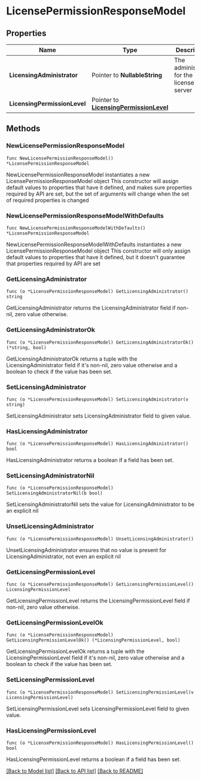 # LicensePermissionResponseModel

## Properties

Name | Type | Description | Notes
------------ | ------------- | ------------- | -------------
**LicensingAdministrator** | Pointer to **NullableString** | The administrator  for the license server | [optional] 
**LicensingPermissionLevel** | Pointer to [**LicensingPermissionLevel**](LicensingPermissionLevel.md) |  | [optional] 

## Methods

### NewLicensePermissionResponseModel

`func NewLicensePermissionResponseModel() *LicensePermissionResponseModel`

NewLicensePermissionResponseModel instantiates a new LicensePermissionResponseModel object
This constructor will assign default values to properties that have it defined,
and makes sure properties required by API are set, but the set of arguments
will change when the set of required properties is changed

### NewLicensePermissionResponseModelWithDefaults

`func NewLicensePermissionResponseModelWithDefaults() *LicensePermissionResponseModel`

NewLicensePermissionResponseModelWithDefaults instantiates a new LicensePermissionResponseModel object
This constructor will only assign default values to properties that have it defined,
but it doesn't guarantee that properties required by API are set

### GetLicensingAdministrator

`func (o *LicensePermissionResponseModel) GetLicensingAdministrator() string`

GetLicensingAdministrator returns the LicensingAdministrator field if non-nil, zero value otherwise.

### GetLicensingAdministratorOk

`func (o *LicensePermissionResponseModel) GetLicensingAdministratorOk() (*string, bool)`

GetLicensingAdministratorOk returns a tuple with the LicensingAdministrator field if it's non-nil, zero value otherwise
and a boolean to check if the value has been set.

### SetLicensingAdministrator

`func (o *LicensePermissionResponseModel) SetLicensingAdministrator(v string)`

SetLicensingAdministrator sets LicensingAdministrator field to given value.

### HasLicensingAdministrator

`func (o *LicensePermissionResponseModel) HasLicensingAdministrator() bool`

HasLicensingAdministrator returns a boolean if a field has been set.

### SetLicensingAdministratorNil

`func (o *LicensePermissionResponseModel) SetLicensingAdministratorNil(b bool)`

 SetLicensingAdministratorNil sets the value for LicensingAdministrator to be an explicit nil

### UnsetLicensingAdministrator
`func (o *LicensePermissionResponseModel) UnsetLicensingAdministrator()`

UnsetLicensingAdministrator ensures that no value is present for LicensingAdministrator, not even an explicit nil
### GetLicensingPermissionLevel

`func (o *LicensePermissionResponseModel) GetLicensingPermissionLevel() LicensingPermissionLevel`

GetLicensingPermissionLevel returns the LicensingPermissionLevel field if non-nil, zero value otherwise.

### GetLicensingPermissionLevelOk

`func (o *LicensePermissionResponseModel) GetLicensingPermissionLevelOk() (*LicensingPermissionLevel, bool)`

GetLicensingPermissionLevelOk returns a tuple with the LicensingPermissionLevel field if it's non-nil, zero value otherwise
and a boolean to check if the value has been set.

### SetLicensingPermissionLevel

`func (o *LicensePermissionResponseModel) SetLicensingPermissionLevel(v LicensingPermissionLevel)`

SetLicensingPermissionLevel sets LicensingPermissionLevel field to given value.

### HasLicensingPermissionLevel

`func (o *LicensePermissionResponseModel) HasLicensingPermissionLevel() bool`

HasLicensingPermissionLevel returns a boolean if a field has been set.


[[Back to Model list]](../README.md#documentation-for-models) [[Back to API list]](../README.md#documentation-for-api-endpoints) [[Back to README]](../README.md)


